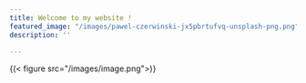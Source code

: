 ```yaml
---
title: Welcome to my website !
featured_image: "/images/pawel-czerwinski-jx5pbrtufvq-unsplash-png.png"
description: ''

---
```


{(< figure src="/images/image.png">)}